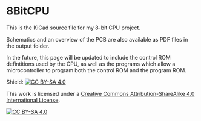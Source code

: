 # 8BitCPU

This is the KiCad source file for my 8-bit CPU project. 

Schematics and an overview of the PCB are also available as PDF files in the output folder.

In the future, this page will be updated to include the control ROM defintitions used by the CPU, as well as the programs which allow a microcontroller to program both the control ROM and the program ROM.


Shield: [![CC BY-SA 4.0][cc-by-sa-shield]][cc-by-sa]

This work is licensed under a
[Creative Commons Attribution-ShareAlike 4.0 International License][cc-by-sa].

[![CC BY-SA 4.0][cc-by-sa-image]][cc-by-sa]

[cc-by-sa]: http://creativecommons.org/licenses/by-sa/4.0/
[cc-by-sa-image]: https://licensebuttons.net/l/by-sa/4.0/88x31.png
[cc-by-sa-shield]: https://img.shields.io/badge/License-CC%20BY--SA%204.0-lightgrey.svg
